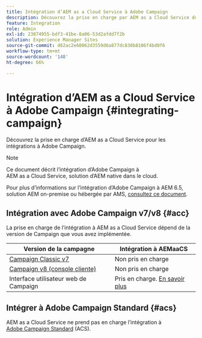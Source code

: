 ```yaml
---
title: Intégration d’AEM as a Cloud Service à Adobe Campaign
description: Découvrez la prise en charge par AEM as a Cloud Service des intégrations à Adobe Campaign.
feature: Integration
role: Admin
exl-id: 23874955-bdf3-41be-8a06-53d2afdd7f2b
solution: Experience Manager Sites
source-git-commit: d62ac2e60062d3559d6a877dc830b8106f4bd0f6
workflow-type: tm+mt
source-wordcount: '148'
ht-degree: 66%

---
```



# Intégration d’AEM as a Cloud Service à Adobe Campaign {#integrating-campaign}

Découvrez la prise en charge d’AEM as a Cloud Service pour les intégrations à Adobe Campaign.

>[!NOTE]
>
>Ce document décrit l’intégration d’Adobe Campaign à AEM as a Cloud Service, solution d’AEM native dans le cloud.
>
>Pour plus d’informations sur l’intégration d’Adobe Campaign à AEM 6.5, solution AEM on-premise ou hébergée par AMS, [consultez ce document](https://experienceleague.adobe.com/docs/experience-manager-65/administering/integration/campaign.html?lang=fr).

## Intégration avec Adobe Campaign v7/v8 {#acc}

La prise en charge de l’intégration à AEM as a Cloud Service dépend de la version de Campaign que vous avez implémentée.

| Version de la campagne | Intégration à AEMaaCS |
|---|---|
| [Campaign Classic v7](https://experienceleague.adobe.com/docs/campaign-classic.html?lang=fr) | Non pris en charge |
| [Campaign v8 (console cliente)](https://experienceleague.adobe.com/fr/docs/campaign-v8) | Non pris en charge |
| Interface utilisateur web de Campaign | Pris en charge. [ En savoir plus ](https://experienceleague.adobe.com/fr/docs/campaign/campaign-v8/connect/ac-aem) |

## Intégrer à Adobe Campaign Standard {#acs}

AEM as a Cloud Service ne prend pas en charge l’intégration à [Adobe Campaign Standard](https://experienceleague.adobe.com/docs/campaign-standard.html?lang=fr) (ACS).
